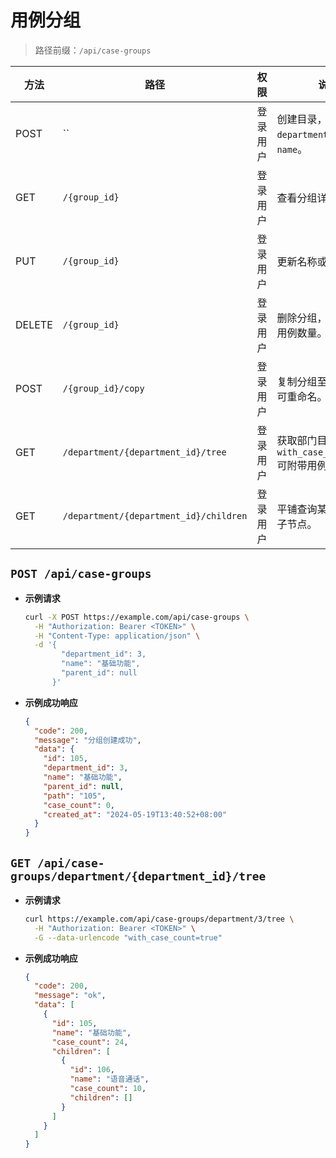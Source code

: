 # 用例分组
> 路径前缀：`/api/case-groups`

| 方法 | 路径 | 权限 | 说明 |
| --- | --- | --- | --- |
| POST | `` | 登录用户 | 创建目录，需提供 `department_id`、`name`。|
| GET | `/{group_id}` | 登录用户 | 查看分组详情。|
| PUT | `/{group_id}` | 登录用户 | 更新名称或调整父级。|
| DELETE | `/{group_id}` | 登录用户 | 删除分组，返回被删除用例数量。|
| POST | `/{group_id}/copy` | 登录用户 | 复制分组至新的父级，可重命名。|
| GET | `/department/{department_id}/tree` | 登录用户 | 获取部门目录树，`with_case_count=true` 可附带用例数量。|
| GET | `/department/{department_id}/children` | 登录用户 | 平铺查询某父级的直接子节点。|

## `POST /api/case-groups`
- **示例请求**
  ```bash
  curl -X POST https://example.com/api/case-groups \
    -H "Authorization: Bearer <TOKEN>" \
    -H "Content-Type: application/json" \
    -d '{
          "department_id": 3,
          "name": "基础功能",
          "parent_id": null
        }'
  ```
- **示例成功响应**
  ```json
  {
    "code": 200,
    "message": "分组创建成功",
    "data": {
      "id": 105,
      "department_id": 3,
      "name": "基础功能",
      "parent_id": null,
      "path": "105",
      "case_count": 0,
      "created_at": "2024-05-19T13:40:52+08:00"
    }
  }
  ```

## `GET /api/case-groups/department/{department_id}/tree`
- **示例请求**
  ```bash
  curl https://example.com/api/case-groups/department/3/tree \
    -H "Authorization: Bearer <TOKEN>" \
    -G --data-urlencode "with_case_count=true"
  ```
- **示例成功响应**
  ```json
  {
    "code": 200,
    "message": "ok",
    "data": [
      {
        "id": 105,
        "name": "基础功能",
        "case_count": 24,
        "children": [
          {
            "id": 106,
            "name": "语音通话",
            "case_count": 10,
            "children": []
          }
        ]
      }
    ]
  }
  ```
